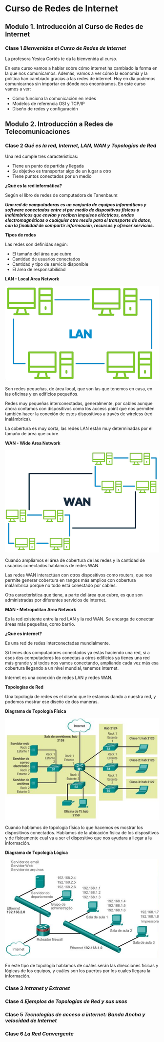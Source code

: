 # Curso de Redes de Internet
## Modulo 1. Introducción al Curso de Redes de Internet
### Clase 1 *Bienvenidos al Curso de Redes de Internet*

La profesora Yesica Cortés te da la bienvenida al curso.

En este curso vamos a hablar sobre cómo internet ha cambiado la forma en la que nos comunicamos. Además, vamos a ver cómo la economía y la política han cambiado gracias a las redes de internet. Hoy en día podemos comunicarnos sin importar en dónde nos encontramos. En este curso vamos a ver:

- Cómo funciona la comunicación en redes
- Modelos de referencia OSI y TCP/IP
- Diseño de redes y configuración

## Modulo 2. Introducción a Redes de Telecomunicaciones
### Clase 2 *Qué es la red, Internet, LAN, WAN y Topologías de Red*

Una red cumple tres características:
- Tiene un punto de partida y llegada
- Su objetivo es transportar algo de un lugar a otro
- Tiene puntos conectados por un medio

**¿Qué es la red informática?**

Según el libro de redes de computadora de Tanenbaum:

***Una red de computadoras es un conjunto de equipos informáticos y software conectados entre sí por medio de dispositivos físicos o inalámbricos que envían y reciben impulsos eléctricos, ondas electromagnéticas o cualquier otro medio para el transporte de datos, con la finalidad de compartir información, recursos y ofrecer servicios.***

**Tipos de redes**

Las redes son definidas según:
- El tamaño del área que cubre
- Cantidad de usuarios conectados
- Cantidad y tipo de servicio disponible
- El área de responsabilidad

**LAN - Local Area Network**

![src/redes_1.png](src/redes_1.png)

Son redes pequeñas, de área local, que son las que tenemos en casa, en las oficinas y en edificios pequeños.

Redes muy pequeñas interconectadas, generalmente, por cables aunque ahora contamos con dispositivos como los access point que nos permiten también hacer la conexión de estos dispositivos a través de wireless (red inalámbrica).

La cobertura es muy corta, las redes LAN están muy determinadas por el tamaño de área que cubre.

**WAN - Wide Area Network**

![src/redes_2.png](src/redes_2.png)

Cuando ampliamos el área de cobertura de las redes y la cantidad de usuarios conectados hablamos de redes WAN.

Las redes WAN interactúan con otros dispositivos como routers, que nos permite generar cobertura en rangos más amplios con cobertura inalámbrica porque no todo está conectado por cables.

Otra característica que tiene, a parte del área que cubre, es que son administradas por diferentes servicios de internet.

**MAN - Metropolitan Area Network**

Es la red existente entre la red LAN y la red WAN. Se encarga de conectar áreas más pequeñas, como barrio.

**¿Qué es internet?**

Es una red de redes interconectadas mundialmente.

Si tienes dos computadores conectados ya estás haciendo una red, si a esos dos computadores los conectas a otros edificios ya tienes una red más grande y si todos nos vamos conectando, ampliando cada vez más esa cobertura llegando a un nivel mundial, tenemos internet.

Internet es una conexión de redes LAN y redes WAN.

**Topologías de Red**

Una topología de redes es el diseño que le estamos dando a nuestra red, y podemos mostrar ese diseño de dos maneras.

**Diagrama de Topología Física**

![src/redes_3.png](src/redes_3.png)

Cuando hablamos de topología física lo que hacemos es mostrar los dispositivos conectados. Hablamos de la ubicación física de los dispositivos y de físicamente cual va a ser el dispositivo que nos ayudara a llegar a la información.

**Diagrama de Topología Lógica**

![src/redes_4.png](src/redes_4.png)

En este tipo de topología hablamos de cuáles serán las direcciones físicas y lógicas de los equipos, y cuáles son los puertos por los cuales llegara la información.

### Clase 3 *Intranet y Extranet*
### Clase 4 *Ejemplos de Topologías de Red y sus usos*
### Clase 5 *Tecnologías de acceso a internet: Banda Ancha y velocidad de Internet*
### Clase 6 *La Red Convergente*
